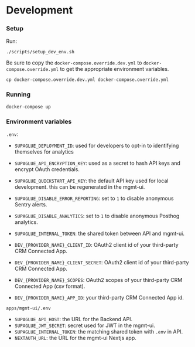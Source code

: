 # Development

### Setup

Run:
```shell
./scripts/setup_dev_env.sh
```

Be sure to copy the `docker-compose.override.dev.yml` to `docker-compose.override.yml` to get the appropriate environment variables.

```shell
cp docker-compose.override.dev.yml docker-compose.override.yml
```

### Running

```shell
docker-compose up
```

### Environment variables

`.env`:

- `SUPAGLUE_DEPLOYMENT_ID`: used for developers to opt-in to identifying themselves for analytics
- `SUPAGLUE_API_ENCRYPTION_KEY`: used as a secret to hash API keys and encrypt OAuth credentials.
- `SUPAGLUE_QUICKSTART_API_KEY`: the default API key used for local development. this can be regenerated in the mgmt-ui.
- `SUPAGLUE_DISABLE_ERROR_REPORTING`: set to `1` to disable anonymous Sentry alerts.
- `SUPAGLUE_DISABLE_ANALYTICS`: set to `1` to disable anonymous Posthog analytics.
- `SUPAGLUE_INTERNAL_TOKEN`: the shared token between API and mgmt-ui.

- `DEV_{PROVIDER_NAME}_CLIENT_ID`: OAuth2 client id of your third-party CRM Connected App.
- `DEV_{PROVIDER_NAME}_CLIENT_SECRET`: OAuth2 client id of your third-party CRM Connected App.
- `DEV_{PROVIDER_NAME}_SCOPES`: OAuth2 scopes of your third-party CRM Connected App (csv format).
- `DEV_{PROVIDER_NAME}_APP_ID`: your third-party CRM Connected App id.

`apps/mgmt-ui/.env`

- `SUPAGLUE_API_HOST`: the URL for the Backend API.
- `SUPAGLUE_JWT_SECRET`: secret used for JWT in the mgmt-ui.
- `SUPAGLUE_INTERNAL_TOKEN`: the matching shared token with `.env` in API.
- `NEXTAUTH_URL`: the URL for the mgmt-ui Nextjs app.
